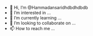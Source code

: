 - 👋 Hi, I’m @Hammadansaridhdbdhdbdb
- 👀 I’m interested in ...
- 🌱 I’m currently learning ...
- 💞️ I’m looking to collaborate on ...
- 📫 How to reach me ...

<!---
Hammadansaridhdbdhdbdb/Hammadansaridhdbdhdbdb is a ✨ special ✨ repository because its `README.md` (this file) appears on your GitHub profile.
You can click the Preview link to take a look at your changes.
--->
